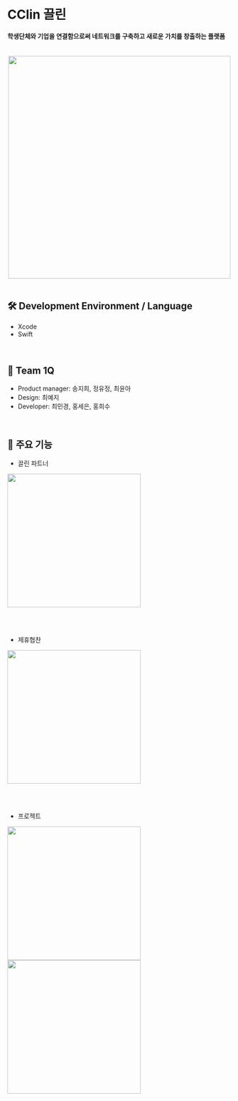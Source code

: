 # CClin 끌린

#### 학생단체와 기업을 연결함으로써 네트워크를 구축하고 새로운 가치를 창출하는 플랫폼
</br>

<center><img src = "https://user-images.githubusercontent.com/66013544/174464133-780e128c-4c8d-44d1-80c6-c86d03d6c1f7.jpeg" width="500"></center>

<br/>

## 🛠  Development Environment / Language
+ Xcode
+ Swift
 
<br/>

## 👥  Team 1Q
+ Product manager: 송지희, 정유정, 최윤아
+ Design: 최예지
+ Developer: 최민경, 홍세은, 홍희수

<br/>

## 🙌  주요 기능
+ 끌린 파트너
<img src = "https://user-images.githubusercontent.com/66013544/174466240-628438a3-ff5f-400e-8f0e-7dea08674330.gif" width="300">

</br></br>

+ 제휴협찬 
<img src = "https://user-images.githubusercontent.com/66013544/174466256-ab117eff-f3e8-40fb-b440-d1cbc25eb79c.gif" width="300">

</br></br>

+ 프로젝트
<img src = "https://user-images.githubusercontent.com/66013544/174466258-938fb6c6-089f-4aa5-873f-9fde51e2dace.gif" width="300">

<img src = "https://user-images.githubusercontent.com/66013544/174466269-9d8d0c54-370c-4496-a426-69145285165e.gif" width="300">
